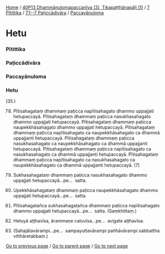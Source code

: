 
[Home](/) / [40P13 Dhammānulomapaccanīya (3), Tikapaṭṭhānapāḷi (1)](/tipitaka/40P13.md) / [7 Pītittika](/tipitaka/40P13/7.md) / [7.1--7 Paṭiccādivāra](/tipitaka/40P13/7/7.1--7.md) / [Paccayānuloma](/tipitaka/40P13/7/7.1--7/Paccayanuloma.md)

# Hetu

### Pītittika

### Paṭiccādivāra

### Paccayānuloma

### Hetu

(35.)

78. Pītisahagataṃ dhammaṃ paṭicca napītisahagato dhammo uppajjati hetupaccayā. Pītisahagataṃ dhammaṃ paṭicca nasukhasahagato dhammo uppajjati hetupaccayā. Pītisahagataṃ dhammaṃ paṭicca naupekkhāsahagato dhammo uppajjati hetupaccayā. Pītisahagataṃ dhammaṃ paṭicca napītisahagato ca naupekkhāsahagato ca dhammā uppajjanti hetupaccayā. Pītisahagataṃ dhammaṃ paṭicca nasukhasahagato ca naupekkhāsahagato ca dhammā uppajjanti hetupaccayā. Pītisahagataṃ dhammaṃ paṭicca napītisahagato ca nasukhasahagato ca dhammā uppajjanti hetupaccayā. Pītisahagataṃ dhammaṃ paṭicca napītisahagato ca nasukhasahagato ca naupekkhāsahagato ca dhammā uppajjanti hetupaccayā. (7)

79. Sukhasahagataṃ dhammaṃ paṭicca nasukhasahagato dhammo uppajjati hetupaccayā…pe…  satta.

80. Upekkhāsahagataṃ dhammaṃ paṭicca naupekkhāsahagato dhammo uppajjati hetupaccayā…pe…  satta.

81. Pītisahagatañca sukhasahagatañca dhammaṃ paṭicca napītisahagato dhammo uppajjati hetupaccayā…pe…  satta. (Saṃkhittaṃ.)

82. Hetuyā aṭṭhavīsa, ārammaṇe catuvīsa…pe…  avigate aṭṭhavīsa.

83. (Sahajātavārampi…pe…  sampayuttavārampi pañhāvārampi sabbattha vitthāretabbaṃ.)

[Go to previous page](/tipitaka/40P13/7/7.1--7/Paccayanuloma.md) / [Go to parent page](/tipitaka/40P13/7/7.1--7/Paccayanuloma.md) / [Go to next page](/tipitaka/40P13/8.md)


